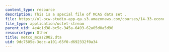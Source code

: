 ```yaml
---
content_type: resource
description: This is a special file of MCAS data set .
file: https://ol-ocw-studio-app-qa.s3.amazonaws.com/courses/14-33-economics-research-and-communication-spring-2012/9dc7505e3ecca10165f0d692332f0a34_metco_mcas2002.dta
file_type: application/octet-stream
parent_uid: 4e4c1d38-bc5c-345a-6493-62a05d0a5d90
resourcetype: Other
title: metco_mcas2002.dta
uid: 9dc7505e-3ecc-a101-65f0-d692332f0a34
---
```

